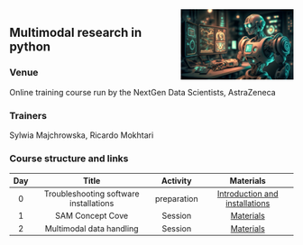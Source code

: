 <img align="right" src=img/logo.jpg width="200">


## Multimodal research in python


### Venue

Online training course run by the NextGen Data Scientists, AstraZeneca


### Trainers

Sylwia Majchrowska, Ricardo Mokhtari


### Course structure and links

Day | Title | Activity | Materials |
:---:|:-----:|:--------:|:---------:|
0 | Troubleshooting software installations | preparation | [Introduction and installations](notebooks/Day_0_Instalations.ipynb) |
1 | SAM Concept Cove | Session | [Materials](Day_1_SAM_Concept_Cove/Day_1_SAM_Concept_Cove.ipynb) |
2 | Multimodal data handling | Session | [Materials](Day_2_Data_Integration/Day_2_Data_Integration.ipynb) |

